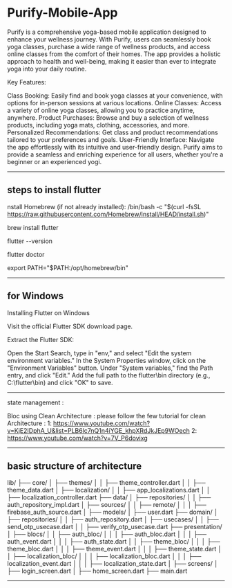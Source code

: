 # Purify-Mobile-App



Purify is a comprehensive yoga-based mobile application designed to enhance your wellness journey. With Purify, users can seamlessly book yoga classes, purchase a wide range of wellness products, and access online classes from the comfort of their homes. The app provides a holistic approach to health and well-being, making it easier than ever to integrate yoga into your daily routine.

Key Features:

Class Booking: Easily find and book yoga classes at your convenience, with options for in-person sessions at various locations.
Online Classes: Access a variety of online yoga classes, allowing you to practice anytime, anywhere.
Product Purchases: Browse and buy a selection of wellness products, including yoga mats, clothing, accessories, and more.
Personalized Recommendations: Get class and product recommendations tailored to your preferences and goals.
User-Friendly Interface: Navigate the app effortlessly with its intuitive and user-friendly design.
Purify aims to provide a seamless and enriching experience for all users, whether you're a beginner or an experienced yogi.



-----------------------------------------------------------------------------------------------------------------------------------------------------------------------------

steps to install flutter 
-----------------------------------------------------------------
nstall Homebrew (if not already installed):
/bin/bash -c "$(curl -fsSL https://raw.githubusercontent.com/Homebrew/install/HEAD/install.sh)"

brew install flutter

flutter --version

flutter doctor

export PATH="$PATH:/opt/homebrew/bin"

------------------------------------------------------------------
for Windows 
-----------------------------------------------------------------
Installing Flutter on Windows


Visit the official Flutter SDK download page.

Extract the Flutter SDK:


Open the Start Search, type in "env," and select "Edit the system environment variables."
In the System Properties window, click on the "Environment Variables" button.
Under "System variables," find the Path entry, and click "Edit."
Add the full path to the flutter\bin directory (e.g., C:\flutter\bin) and click "OK" to save.

---------------------------------------------------------------------------------------------
state management :

Bloc using Clean Architecture : 
please follow the few tutorial for clean Architecture :
1: https://www.youtube.com/watch?v=KjE2IDphA_U&list=PLB6lc7nQ1n4iYGE_khpXRdJkJEp9WOech
2: https://www.youtube.com/watch?v=7V_P6dovixg

----------------------------------------------------------------------------------------------


basic structure of architecture 
----------------------------------------

lib/
├── core/
│   ├── themes/
│   │   ├── theme_controller.dart
│   │   ├── theme_data.dart
│   ├── localization/
│   │   ├── app_localizations.dart
│   │   ├── localization_controller.dart
├── data/
│   ├── repositories/
│   │   ├── auth_repository_impl.dart
│   ├── sources/
│   │   ├── remote/
│   │   │   ├── firebase_auth_source.dart
│   ├── models/
│       ├── user.dart
├── domain/
│   ├── repositories/
│   │   ├── auth_repository.dart
│   ├── usecases/
│   │   ├── send_otp_usecase.dart
│   │   ├── verify_otp_usecase.dart
├── presentation/
│   ├── blocs/
│   │   ├── auth_bloc/
│   │   │   ├── auth_bloc.dart
│   │   │   ├── auth_event.dart
│   │   │   ├── auth_state.dart
│   │   ├── theme_bloc/
│   │   │   ├── theme_bloc.dart
│   │   │   ├── theme_event.dart
│   │   │   ├── theme_state.dart
│   │   ├── localization_bloc/
│   │   │   ├── localization_bloc.dart
│   │   │   ├── localization_event.dart
│   │   │   ├── localization_state.dart
│   ├── screens/
│       ├── login_screen.dart
│       ├── home_screen.dart
├── main.dart

----------------------------------------------










